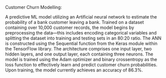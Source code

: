 Customer Churn Modelling:

A predictive ML model utilizing an Artificial neural network to estimate the probability of a bank customer leaving a bank. Trained on a dataset containing over 10,000 customer records, the model begins by preprocessing the data—this includes encoding categorical variables and splitting the dataset into training and testing sets in an 80:20 ratio. The ANN is constructed using the Sequential function from the Keras module within the TensorFlow library. The architecture comprises one input layer, two hidden layers, and one output layer, each containing three neurons. The model is trained using the Adam optimizer and binary crossentropy as the loss function to effectively learn and predict customer churn probabilities. Upon training, the model currently achieves an accuracy of 86.3%.
